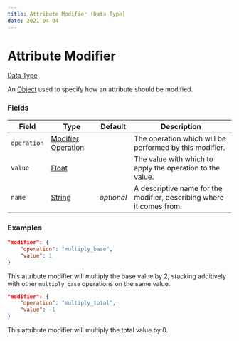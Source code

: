 ```yaml
---
title: Attribute Modifier (Data Type)
date: 2021-04-04
---
```


# Attribute Modifier

[Data Type](../data_types.md)

An [Object](object.md) used to specify how an attribute should be modified.

### Fields

| Field       | Type                                        | Default    | Description                                                          |
| ----------- | ------------------------------------------- | ---------- | -------------------------------------------------------------------- |
| `operation` | [Modifier Operation](modifier_operation.md) |            | The operation which will be performed by this modifier.              |
| `value`     | [Float](float.md)                           |            | The value with which to apply the operation to the value.            |
| `name`      | [String](string.md)                         | _optional_ | A descriptive name for the modifier, describing where it comes from. |

### Examples

```json
"modifier": {
    "operation": "multiply_base",
    "value": 1
}
```

This attribute modifier will multiply the base value by 2, stacking additively with other `multiply_base` operations on the same value.
<br>

```json
"modifier": {
	"operation": "multiply_total",
	"value": -1
}
```

This attribute modifier will multiply the total value by 0.
